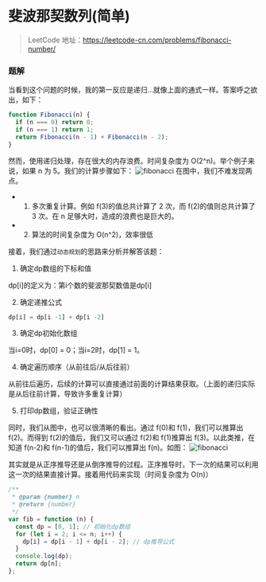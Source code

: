 # 斐波那契数列(简单)

> LeetCode 地址：https://leetcode-cn.com/problems/fibonacci-number/

### 题解

当看到这个问题的时候，我的第一反应是递归...就像上面的通式一样。答案呼之欲出，如下：

```js
function Fibonacci(n) {
  if (n === 0) return 0;
  if (n === 1) return 1;
  return Fibonacci(n - 1) + Fibonacci(n - 2);
}
```

然而，使用递归处理，存在很大的内存浪费。时间复杂度为 O(2^n)。举个例子来说，如果 n 为 5。我们的计算步骤如下：
![fibonacci](https://raw.githubusercontent.com/kerwin-ly/Blog/master/assets/imgs/fibonacci.png)
在图中，我们不难发现两点。

- 1. 多次重复计算。例如 f(3)的值总共计算了 2 次，而 f(2)的值则总共计算了 3 次。在 n 足够大时，造成的浪费也是巨大的。
- 2. 算法的时间复杂度为 O(n^2)，效率很低

接着，我们通过`动态规划`的思路来分析并解答该题：

1. 确定dp数组的下标和值

dp[i]的定义为：第i个数的斐波那契数值是dp[i]

2. 确定递推公式

```js
dp[i] = dp[i -1] + dp[i -2]
```

3. 确定dp初始化数组

当i=0时，dp[0] = 0；当i=2时，dp[1] = 1。

4. 确定遍历顺序（从前往后/从后往前）

从前往后遍历，后续的计算可以直接通过前面的计算结果获取。（上面的递归实际是从后往前计算，导致许多重复计算）

5. 打印dp数组，验证正确性

同时，我们从图中，也可以很清晰的看出。通过 f(0)和 f(1)，我们可以推算出 f(2)。而得到 f(2)的值后，我们又可以通过 f(2)和 f(1)推算出 f(3)。以此类推，在知道 f(n-2)和 f(n-1)的值后，我们可以推算出 f(n)。如图：
![fibonacci](https://raw.githubusercontent.com/kerwin-ly/Blog/master/assets/imgs/fibonacci2.png)

其实就是从正序推导还是从倒序推导的过程。正序推导时，下一次的结果可以利用这一次的结果直接计算。接着用代码来实现（时间复杂度为 O(n)）

```js
/**
 * @param {number} n
 * @return {number}
 */
var fib = function (n) {
  const dp = [0, 1]; // 初始化dp数组
  for (let i = 2; i <= n; i++) {
    dp[i] = dp[i - 1] + dp[i - 2]; // dp推导公式
  }
  console.log(dp);
  return dp[n];
};
```

